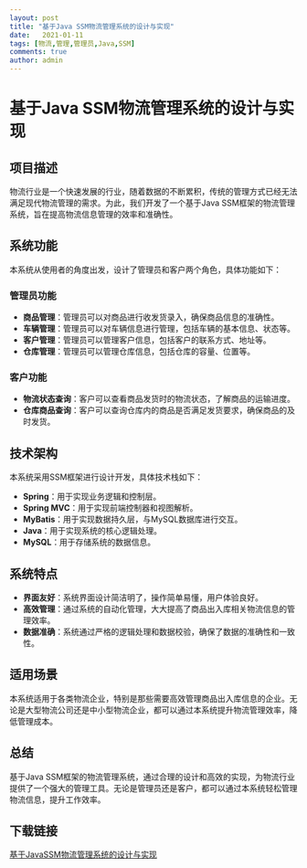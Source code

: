 ```yaml
---
layout: post
title: "基于Java SSM物流管理系统的设计与实现"
date:   2021-01-11
tags: [物流,管理,管理员,Java,SSM]
comments: true
author: admin
---
```

# 基于Java SSM物流管理系统的设计与实现

## 项目描述

物流行业是一个快速发展的行业，随着数据的不断累积，传统的管理方式已经无法满足现代物流管理的需求。为此，我们开发了一个基于Java SSM框架的物流管理系统，旨在提高物流信息管理的效率和准确性。

## 系统功能

本系统从使用者的角度出发，设计了管理员和客户两个角色，具体功能如下：

### 管理员功能
- **商品管理**：管理员可以对商品进行收发货录入，确保商品信息的准确性。
- **车辆管理**：管理员可以对车辆信息进行管理，包括车辆的基本信息、状态等。
- **客户管理**：管理员可以管理客户信息，包括客户的联系方式、地址等。
- **仓库管理**：管理员可以管理仓库信息，包括仓库的容量、位置等。

### 客户功能
- **物流状态查询**：客户可以查看商品发货时的物流状态，了解商品的运输进度。
- **仓库商品查询**：客户可以查询仓库内的商品是否满足发货要求，确保商品的及时发货。

## 技术架构

本系统采用SSM框架进行设计开发，具体技术栈如下：
- **Spring**：用于实现业务逻辑和控制层。
- **Spring MVC**：用于实现前端控制器和视图解析。
- **MyBatis**：用于实现数据持久层，与MySQL数据库进行交互。
- **Java**：用于实现系统的核心逻辑处理。
- **MySQL**：用于存储系统的数据信息。

## 系统特点

- **界面友好**：系统界面设计简洁明了，操作简单易懂，用户体验良好。
- **高效管理**：通过系统的自动化管理，大大提高了商品出入库相关物流信息的管理效率。
- **数据准确**：系统通过严格的逻辑处理和数据校验，确保了数据的准确性和一致性。

## 适用场景

本系统适用于各类物流企业，特别是那些需要高效管理商品出入库信息的企业。无论是大型物流公司还是中小型物流企业，都可以通过本系统提升物流管理效率，降低管理成本。

## 总结

基于Java SSM框架的物流管理系统，通过合理的设计和高效的实现，为物流行业提供了一个强大的管理工具。无论是管理员还是客户，都可以通过本系统轻松管理物流信息，提升工作效率。

## 下载链接

[基于JavaSSM物流管理系统的设计与实现](https://pan.quark.cn/s/10c434c0d174)